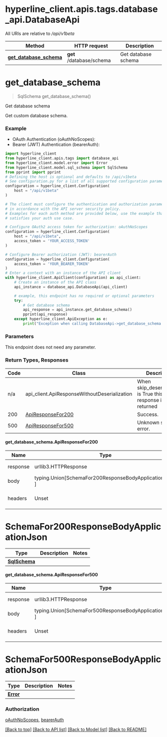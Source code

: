 <a id="__pageTop"></a>
# hyperline_client.apis.tags.database_api.DatabaseApi

All URIs are relative to */api/v1beta*

Method | HTTP request | Description
------------- | ------------- | -------------
[**get_database_schema**](#get_database_schema) | **get** /database/schema | Get database schema

# **get_database_schema**
<a id="get_database_schema"></a>
> SqlSchema get_database_schema()

Get database schema

Get custom database schema.

### Example

* OAuth Authentication (oAuthNoScopes):
* Bearer (JWT) Authentication (bearerAuth):
```python
import hyperline_client
from hyperline_client.apis.tags import database_api
from hyperline_client.model.error import Error
from hyperline_client.model.sql_schema import SqlSchema
from pprint import pprint
# Defining the host is optional and defaults to /api/v1beta
# See configuration.py for a list of all supported configuration parameters.
configuration = hyperline_client.Configuration(
    host = "/api/v1beta"
)

# The client must configure the authentication and authorization parameters
# in accordance with the API server security policy.
# Examples for each auth method are provided below, use the example that
# satisfies your auth use case.

# Configure OAuth2 access token for authorization: oAuthNoScopes
configuration = hyperline_client.Configuration(
    host = "/api/v1beta",
    access_token = 'YOUR_ACCESS_TOKEN'
)

# Configure Bearer authorization (JWT): bearerAuth
configuration = hyperline_client.Configuration(
    access_token = 'YOUR_BEARER_TOKEN'
)
# Enter a context with an instance of the API client
with hyperline_client.ApiClient(configuration) as api_client:
    # Create an instance of the API class
    api_instance = database_api.DatabaseApi(api_client)

    # example, this endpoint has no required or optional parameters
    try:
        # Get database schema
        api_response = api_instance.get_database_schema()
        pprint(api_response)
    except hyperline_client.ApiException as e:
        print("Exception when calling DatabaseApi->get_database_schema: %s\n" % e)
```
### Parameters
This endpoint does not need any parameter.

### Return Types, Responses

Code | Class | Description
------------- | ------------- | -------------
n/a | api_client.ApiResponseWithoutDeserialization | When skip_deserialization is True this response is returned
200 | [ApiResponseFor200](#get_database_schema.ApiResponseFor200) | Success.
500 | [ApiResponseFor500](#get_database_schema.ApiResponseFor500) | Unknown server error.

#### get_database_schema.ApiResponseFor200
Name | Type | Description  | Notes
------------- | ------------- | ------------- | -------------
response | urllib3.HTTPResponse | Raw response |
body | typing.Union[SchemaFor200ResponseBodyApplicationJson, ] |  |
headers | Unset | headers were not defined |

# SchemaFor200ResponseBodyApplicationJson
Type | Description  | Notes
------------- | ------------- | -------------
[**SqlSchema**](../../models/SqlSchema.md) |  | 


#### get_database_schema.ApiResponseFor500
Name | Type | Description  | Notes
------------- | ------------- | ------------- | -------------
response | urllib3.HTTPResponse | Raw response |
body | typing.Union[SchemaFor500ResponseBodyApplicationJson, ] |  |
headers | Unset | headers were not defined |

# SchemaFor500ResponseBodyApplicationJson
Type | Description  | Notes
------------- | ------------- | -------------
[**Error**](../../models/Error.md) |  | 


### Authorization

[oAuthNoScopes](../../../README.md#oAuthNoScopes), [bearerAuth](../../../README.md#bearerAuth)

[[Back to top]](#__pageTop) [[Back to API list]](../../../README.md#documentation-for-api-endpoints) [[Back to Model list]](../../../README.md#documentation-for-models) [[Back to README]](../../../README.md)

